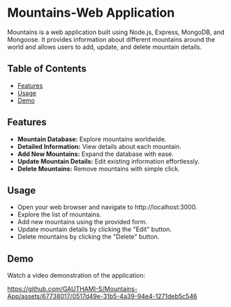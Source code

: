 # Mountains-Web Application

Mountains is a web application built using Node.js, Express, MongoDB, and Mongoose. It provides information about different mountains around the world and allows users to add, update, and delete mountain details.
## Table of Contents

- [Features](#features)
- [Usage](#usage)
- [Demo](#demo)

  
## Features
  - **Mountain Database:** Explore mountains worldwide.
  - **Detailed Information:** View details about each mountain.
  - **Add New Mountains:** Expand the database with ease.
  - **Update Mountain Details:** Edit existing information effortlessly.
  - **Delete Mountains:** Remove mountains with simple click.

## Usage
 - Open your web browser and navigate to http://localhost:3000.
 - Explore the list of mountains.
 - Add new mountains using the provided form.
 - Update mountain details by clicking the "Edit" button.
 - Delete mountains by clicking the "Delete" button.

## Demo

Watch a video demonstration of the application:

https://github.com/GAUTHAMI-S/Mountains-App/assets/67738017/0517d49e-31b5-4a39-94e4-1271deb5c546

